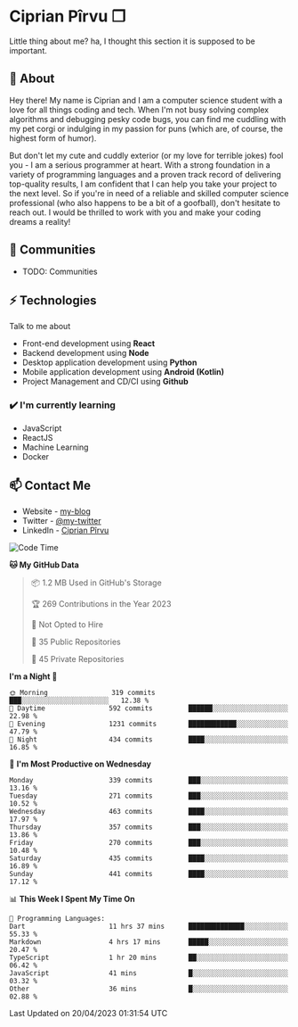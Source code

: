 # Ciprian Pîrvu ❐

Little thing about me? ha, I thought this section it is supposed to be important.

## 🧐 About

Hey there! My name is Ciprian and I am a computer science student with a love for all things coding and tech. When I'm not busy solving complex algorithms and debugging pesky code bugs, you can find me cuddling with my pet corgi or indulging in my passion for puns (which are, of course, the highest form of humor).

But don't let my cute and cuddly exterior (or my love for terrible jokes) fool you - I am a serious programmer at heart. With a strong foundation in a variety of programming languages and a proven track record of delivering top-quality results, I am confident that I can help you take your project to the next level. So if you're in need of a reliable and skilled computer science professional (who also happens to be a bit of a goofball), don't hesitate to reach out. I would be thrilled to work with you and make your coding dreams a reality!

## 👯 Communities

-   TODO: Communities

## ⚡ Technologies

Talk to me about

-   Front-end development using **React**
-   Backend development using **Node**
-   Desktop application development using **Python**
-   Mobile application development using **Android (Kotlin)**
-   Project Management and CD/CI using **Github**

### ✔️ I'm currently learning

-   JavaScript
-   ReactJS
-   Machine Learning
-   Docker

## 📫 Contact Me

-   Website - [my-blog]()
-   Twitter - [@my-twitter]()
-   LinkedIn - [Ciprian Pîrvu](https://www.linkedin.com/in/p%C3%AErvu-ciprian-cristian-4415991b1/)

<!--START_SECTION:waka-->
![Code Time](http://img.shields.io/badge/Code%20Time-1%2C684%20hrs%2041%20mins-blue)

**🐱 My GitHub Data** 

> 📦 1.2 MB Used in GitHub's Storage 
 > 
> 🏆 269 Contributions in the Year 2023
 > 
> 🚫 Not Opted to Hire
 > 
> 📜 35 Public Repositories 
 > 
> 🔑 45 Private Repositories 
 > 
**I'm a Night 🦉** 

```text
🌞 Morning                319 commits         ███░░░░░░░░░░░░░░░░░░░░░░   12.38 % 
🌆 Daytime                592 commits         ██████░░░░░░░░░░░░░░░░░░░   22.98 % 
🌃 Evening                1231 commits        ████████████░░░░░░░░░░░░░   47.79 % 
🌙 Night                  434 commits         ████░░░░░░░░░░░░░░░░░░░░░   16.85 % 
```
📅 **I'm Most Productive on Wednesday** 

```text
Monday                   339 commits         ███░░░░░░░░░░░░░░░░░░░░░░   13.16 % 
Tuesday                  271 commits         ███░░░░░░░░░░░░░░░░░░░░░░   10.52 % 
Wednesday                463 commits         ████░░░░░░░░░░░░░░░░░░░░░   17.97 % 
Thursday                 357 commits         ███░░░░░░░░░░░░░░░░░░░░░░   13.86 % 
Friday                   270 commits         ███░░░░░░░░░░░░░░░░░░░░░░   10.48 % 
Saturday                 435 commits         ████░░░░░░░░░░░░░░░░░░░░░   16.89 % 
Sunday                   441 commits         ████░░░░░░░░░░░░░░░░░░░░░   17.12 % 
```


📊 **This Week I Spent My Time On** 

```text
💬 Programming Languages: 
Dart                     11 hrs 37 mins      ██████████████░░░░░░░░░░░   55.33 % 
Markdown                 4 hrs 17 mins       █████░░░░░░░░░░░░░░░░░░░░   20.47 % 
TypeScript               1 hr 20 mins        ██░░░░░░░░░░░░░░░░░░░░░░░   06.42 % 
JavaScript               41 mins             █░░░░░░░░░░░░░░░░░░░░░░░░   03.32 % 
Other                    36 mins             █░░░░░░░░░░░░░░░░░░░░░░░░   02.88 % 
```


 Last Updated on 20/04/2023 01:31:54 UTC
<!--END_SECTION:waka-->
